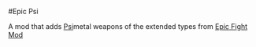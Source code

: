 #Epic Psi

A mod that adds [Psi](https://www.curseforge.com/minecraft/mc-mods/psi)metal weapons of the extended types from [Epic Fight Mod](https://www.curseforge.com/minecraft/mc-mods/epic-fight-mod)
